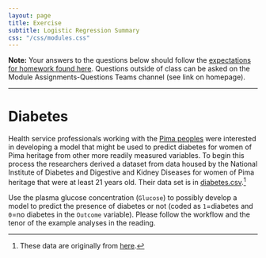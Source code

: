 ```yaml
---
layout: page
title: Exercise
subtitle: Logistic Regression Summary
css: "/css/modules.css"
---
```


<div class="alert alert-warning">
  <strong>Note:</strong> Your answers to the questions below should follow the <a href="../resources/hwformat" target="_blank">expectations for homework found here</a>. Questions outside of class can be asked on the Module Assignments-Questions Teams channel (see link on homepage).
</div>

----

# Diabetes
Health service professionals working with the [Pima peoples](http://www.native-languages.org/pima_culture.htm) were interested in developing a model that might be used to predict diabetes for women of Pima heritage from other more readily measured variables. To begin this process the researchers derived a dataset from data housed by the National Institute of Diabetes and Digestive and Kidney Diseases for women of Pima heritage that were at least 21 years old. Their data set is in [diabetes.csv](https://raw.githubusercontent.com/droglenc/NCMTH207/gh-pages/modules/ce/data/diabetes.csv).[^1]

Use the plasma glucose concentration (`Glucose`) to possibly develop a model to predict the presence of diabetes or not (coded as `1`=diabetes and `0`=no diabetes in the `Outcome` variable). Please follow the workflow and the tenor of the example analyses in the reading.

[^1]: These data are originally from [here](https://www.kaggle.com/datasets/uciml/pima-indians-diabetes-database).
